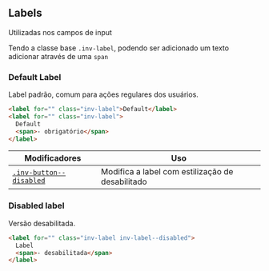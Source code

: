 ## Labels
Utilizadas nos campos de input

Tendo a classe base `.inv-label`, podendo ser adicionado um texto adicionar através de uma `span`

### Default Label
Label padrão, comum para ações regulares dos usuários.

``` html
<label for="" class="inv-label">Default</label>
<label for="" class="inv-label">
  Default 
  <span>- obrigatório</span>
</label>
```

| Modificadores 	| Uso 	|
|-------------------------------------------------	|----------------------------------------------------------	|
| [`.inv-button--disabled`](#disabled-label) 	| Modifica a label com estilização de desabilitado	|

### Disabled label
Versão desabilitada.

``` html
<label for="" class="inv-label inv-label--disabled">
  Label
  <span>- desabilitada</span>
</label>
```
